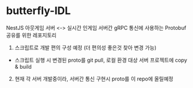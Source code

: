 # butterfly-IDL
NestJS 아웃게임 서버 <-> 실시간 인게임 서버간 gRPC 통신에 사용하는 Protobuf 공유를 위한 레포지토리 

1. 스크립트로 개발 편의 구성 예정 (더 편의성 좋은것 찾아 변경 가능)
 - 스크립트 실행 시 변경된 proto를 git pull, 로컬 환경 대상 서버 프로젝트에 copy & build 

2. 현재 각 서버 개발중이라, 서버간 통신 구현시 proto를 이 repo에 올릴예정

